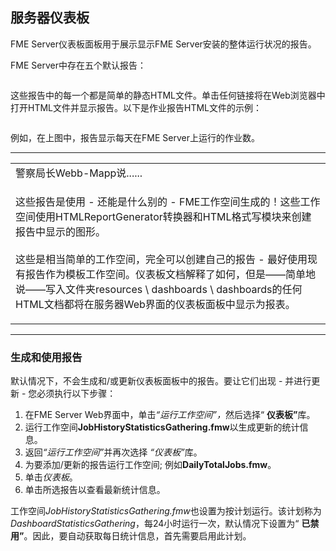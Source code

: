   <div id="readme" class="readme blob instapaper_body">
    <article class="markdown-body entry-content" itemprop="text"><h1><a id="user-content-server-dashboards" class="anchor" aria-hidden="true" href="./5.01.ServerDashboards.md#server-dashboards"></a><font style="vertical-align: inherit;"><font style="vertical-align: inherit;">服务器仪表板</font></font></h1>
<p><font style="vertical-align: inherit;"><font style="vertical-align: inherit;">FME Server仪表板面板用于展示显示FME Server安装的整体运行状况的报告。</font></font></p>
<p><font style="vertical-align: inherit;"><font style="vertical-align: inherit;">FME Server中存在五个默认报告：</font></font></p>
<p><a target="_blank" rel="noopener noreferrer" href="./Images/5.001.DashboardReports.png"><img src="./Images/5.001.DashboardReports.png" alt="" style="max-width:100%;"></a></p>
<p><font style="vertical-align: inherit;"><font style="vertical-align: inherit;">这些报告中的每一个都是简单的静态HTML文件。</font><font style="vertical-align: inherit;">单击任何链接将在Web浏览器中打开HTML文件并显示报告。</font><font style="vertical-align: inherit;">以下是作业报告HTML文件的示例：</font></font></p>
<p><a target="_blank" rel="noopener noreferrer" href="./Images/5.002.DashboardJobReport.png"><img src="./Images/5.002.DashboardJobReport.png" alt="" style="max-width:100%;"></a></p>
<p><font style="vertical-align: inherit;"><font style="vertical-align: inherit;">例如，在上图中，报告显示每天在FME Server上运行的作业数。</font></font></p>
<hr>

<table>
<tbody><tr>
<td>
<i></i><font style="vertical-align: inherit;"><font style="vertical-align: inherit;">
警察局长Webb-Mapp说......
</font></font></td>
</tr>
<tr>
<td><font style="vertical-align: inherit;"><font style="vertical-align: inherit;">

这些报告是使用 - 还能是什么别的 -  FME工作空间生成的！</font><font style="vertical-align: inherit;">这些工作空间使用HTMLReportGenerator转换器和HTML格式写模块来创建报告中显示的图形。
</font></font><br><br><font style="vertical-align: inherit;"><font style="vertical-align: inherit;">这些是相当简单的工作空间，完全可以创建自己的报告 - 最好使用现有报告作为模板工作空间。</font><font style="vertical-align: inherit;">仪表板文档解释了如何，但是——简单地说——写入文件夹resources \ dashboards \ dashboards的任何HTML文档都将在服务器Web界面的仪表板面板中显示为报表。

</font></font></td>
</tr>
</tbody></table>
<hr>
<h3><a id="user-content-generating-and-using-reports" class="anchor" aria-hidden="true" href="./5.01.ServerDashboards.md#generating-and-using-reports"></a><font style="vertical-align: inherit;"><font style="vertical-align: inherit;">生成和使用报告</font></font></h3>
<p><font style="vertical-align: inherit;"><font style="vertical-align: inherit;">默认情况下，不会生成和/或更新仪表板面板中的报告。</font><font style="vertical-align: inherit;">要让它们出现 - 并进行更新 - 您必须执行以下步骤：</font></font></p>
<ol>
<li><font style="vertical-align: inherit;"><font style="vertical-align: inherit;">在FME Server Web界面中，单击</font></font><em><font style="vertical-align: inherit;"><font style="vertical-align: inherit;">“运行工作空间”，</font></font></em><font style="vertical-align: inherit;"><font style="vertical-align: inherit;">然后选择“ </font></font><strong><font style="vertical-align: inherit;"><font style="vertical-align: inherit;">仪表板”</font></font></strong><font style="vertical-align: inherit;"><font style="vertical-align: inherit;">库。</font></font></li>
<li><font style="vertical-align: inherit;"><font style="vertical-align: inherit;">运行工作空间</font></font><strong><font style="vertical-align: inherit;"><font style="vertical-align: inherit;">JobHistoryStatisticsGathering.fmw</font></font></strong><font style="vertical-align: inherit;"><font style="vertical-align: inherit;">以生成更新的统计信息。</font></font></li>
<li><font style="vertical-align: inherit;"><font style="vertical-align: inherit;">返回</font></font><em><font style="vertical-align: inherit;"><font style="vertical-align: inherit;">“运行工作空间”</font></font></em><font style="vertical-align: inherit;"><font style="vertical-align: inherit;">并</font><font style="vertical-align: inherit;">再次</font><font style="vertical-align: inherit;">选择 </font></font><em><font style="vertical-align: inherit;"><font style="vertical-align: inherit;">“仪表板”</font></font></em><font style="vertical-align: inherit;"><font style="vertical-align: inherit;">库。</font></font></li>
<li><font style="vertical-align: inherit;"><font style="vertical-align: inherit;">为要添加/更新的报告运行工作空间; </font><font style="vertical-align: inherit;">例如</font></font><strong><font style="vertical-align: inherit;"><font style="vertical-align: inherit;">DailyTotalJobs.fmw</font></font></strong><font style="vertical-align: inherit;"><font style="vertical-align: inherit;">。</font></font></li>
<li><font style="vertical-align: inherit;"><font style="vertical-align: inherit;">单击</font></font><em><font style="vertical-align: inherit;"><font style="vertical-align: inherit;">仪表板</font></font></em><font style="vertical-align: inherit;"><font style="vertical-align: inherit;">。</font></font></li>
<li><font style="vertical-align: inherit;"><font style="vertical-align: inherit;">单击所选报告以查看最新统计信息。</font></font></li>
</ol>
<p><font style="vertical-align: inherit;"><font style="vertical-align: inherit;">工作空间</font></font><em><font style="vertical-align: inherit;"><font style="vertical-align: inherit;">JobHistoryStatisticsGathering.fmw</font></font></em><font style="vertical-align: inherit;"><font style="vertical-align: inherit;">也设置为按计划运行。</font><font style="vertical-align: inherit;">该计划称为</font></font><em><font style="vertical-align: inherit;"><font style="vertical-align: inherit;">DashboardStatisticsGathering</font></font></em><font style="vertical-align: inherit;"><font style="vertical-align: inherit;">，每24小时运行一次</font><font style="vertical-align: inherit;">，默认情况下</font><font style="vertical-align: inherit;">设置为“ </font></font><strong><font style="vertical-align: inherit;"><font style="vertical-align: inherit;">已禁用”</font></font></strong><font style="vertical-align: inherit;"><font style="vertical-align: inherit;">。</font><font style="vertical-align: inherit;">因此，要自动获取每日统计信息，首先需要启用此计划。</font></font></p>
</article>
  </div>
